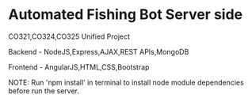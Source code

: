 # Automated Fishing Bot Server side
CO321,CO324,CO325 Unified Project

Backend - NodeJS,Express,AJAX,REST APIs,MongoDB

Frontend - AngularJS,HTML,CSS,Bootstrap

NOTE: Run 'npm install' in terminal to install node module dependencies before run the server.
